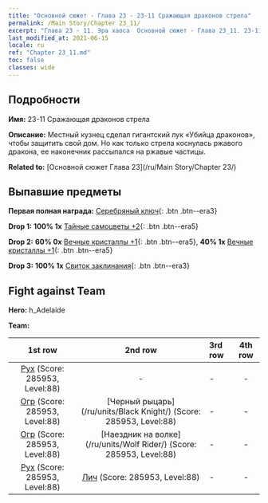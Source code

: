 ```yaml
---
title: "Основной сюжет - Глава 23 - 23-11 Сражающая драконов стрела"
permalink: /Main Story/Chapter 23_11/
excerpt: "Глава 23 - 11. Эра хаоса  Основной сюжет - Глава 23_11. 23-11 Сражающая драконов стрела"
last_modified_at: 2021-06-15
locale: ru
ref: "Chapter 23_11.md"
toc: false
classes: wide
---
```


## Подробности

 **Имя:** 23-11 Сражающая драконов стрела

 **Описание:** Местный кузнец сделал гигантский лук «Убийца драконов», чтобы защитить свой дом. Но как только стрела коснулась ржавого дракона, ее наконечник рассыпался на ржавые частицы.

 **Related to:** [Основной сюжет Глава 23](/ru/Main Story/Chapter 23/)

## Выпавшие предметы

 **Первая полная награда:** [Серебряный ключ](/ItemsRU/con_693/){: .btn .btn--era3}

 **Drop 1:** **100% 1x** [Тайные самоцветы +2](/ItemsRU/mat_79/){: .btn .btn--era5}

 **Drop 2:** **60% 0x** [Вечные кристаллы +1](/ItemsRU/mat_73/){: .btn .btn--era5}, **40% 1x** [Вечные кристаллы +1](/ItemsRU/mat_73/){: .btn .btn--era5}

 **Drop 3:** **100% 1x** [Свиток заклинания](/ItemsRU/con_694/){: .btn .btn--era3}


## Fight against Team
 **Hero:** h_Adelaide

 **Team:**


  | 1st row | 2nd row | 3rd row | 4th row |
  |:----:|:----:|:----|:----:|
  | [Рух](/ru/units/Roc/) (Score: 285953, Level:88)  | - | - | - |
  | [Огр](/ru/units/Ogre/) (Score: 285953, Level:88)  | [Черный рыцарь](/ru/units/Black Knight/) (Score: 285953, Level:88)  | - | - |
  | [Огр](/ru/units/Ogre/) (Score: 285953, Level:88)  | [Наездник на волке](/ru/units/Wolf Rider/) (Score: 285953, Level:88)  | - | - |
  | [Рух](/ru/units/Roc/) (Score: 285953, Level:88)  | [Лич](/ru/units/Lich/) (Score: 285953, Level:88)  | - | - |


